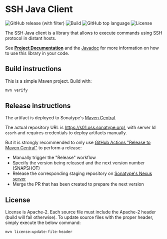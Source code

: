 # SSH Java Client

![GitHub release (with filter)](https://img.shields.io/github/v/release/sentrysoftware/ssh)
![Build](https://img.shields.io/github/actions/workflow/status/sentrysoftware/ssh/deploy.yml)
![GitHub top language](https://img.shields.io/github/languages/top/sentrysoftware/ssh)
![License](https://img.shields.io/github/license/sentrysoftware/ssh)

The SSH Java client is a library that allows to execute commands using SSH protocol in distant hosts.

See **[Project Documentation](https://sentrysoftware.github.io/ssh)** and the [Javadoc](https://sentrysoftware.github.io/ssh/apidocs) for more information on how to use this library in your code.

## Build instructions

This is a simple Maven project. Build with:

```bash
mvn verify
```

## Release instructions

The artifact is deployed to Sonatype's [Maven Central](https://central.sonatype.com/).

The actual repository URL is https://s01.oss.sonatype.org/, with server Id `ossrh` and requires credentials to deploy
artifacts manually.

But it is strongly recommended to only use [GitHub Actions "Release to Maven Central"](actions/workflows/release.yml) to perform a release:

* Manually trigger the "Release" workflow
* Specify the version being released and the next version number (SNAPSHOT)
* Release the corresponding staging repository on [Sonatype's Nexus server](https://s01.oss.sonatype.org/)
* Merge the PR that has been created to prepare the next version

## License

License is Apache-2. Each source file must include the Apache-2 header (build will fail otherwise).
To update source files with the proper header, simply execute the below command:

```bash
mvn license:update-file-header
```
